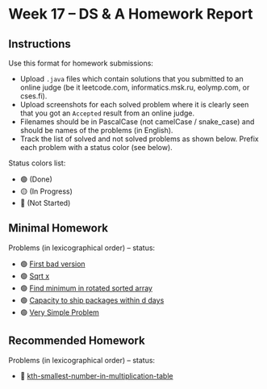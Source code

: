 # Week 17 – DS & A Homework Report

## Instructions

Use this format for homework submissions:

- Upload `.java` files which contain solutions that you submitted to an online judge (be it leetcode.com, informatics.msk.ru, eolymp.com, or cses.fi).
- Upload screenshots for each solved problem where it is clearly seen that you got an `Accepted` result from an online judge.
- Filenames should be in PascalCase (not camelCase / snake_case) and should be names of the problems (in English).
- Track the list of solved and not solved problems as shown below. Prefix each problem with a status color (see below).

Status colors list:

- 🟢 (Done)
- 🟡 (In Progress)
- 🔴 (Not Started)

## Minimal Homework

Problems (in lexicographical order) – status:

- 🟢 [First bad version](https://leetcode.com/problems/first-bad-version/)
- 🟢 [Sqrt x](https://leetcode.com/problems/sqrtx/)
- 🟢 [Find minimum in rotated sorted array](https://leetcode.com/problems/find-minimum-in-rotated-sorted-array/)
- 🟢 [Capacity to ship packages within d days](https://leetcode.com/problems/capacity-to-ship-packages-within-d-days/)
- 🟢 [Very Simple Problem](https://informatics.msk.ru/mod/statements/view.php?id=1966&chapterid=490#1)

## Recommended Homework

Problems (in lexicographical order) – status:

- 🔴 [kth-smallest-number-in-multiplication-table](https://leetcode.com/problems/kth-smallest-number-in-multiplication-table/)

